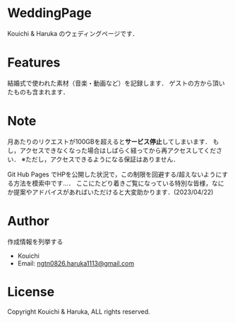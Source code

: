 # WeddingPage
Kouichi & Haruka のウェディングページです．

# Features

結婚式で使われた素材（音楽・動画など）を記録します．
ゲストの方から頂いたものも含まれます．

# Note

月あたりのリクエストが100GBを超えると**サービス停止**してしまいます．
もし，アクセスできなくなった場合はしばらく経ってから再アクセスしてください．
※ただし，アクセスできるようになる保証はありません．

Git Hub Pages でHPを公開した状況で，この制限を回避する/超えないようにする方法を模索中です…．
ここにたどり着きご覧になっている特別な皆様，なにか提案やアドバイスがあればいただけると大変助かります．(2023/04/22)

# Author

作成情報を列挙する

* Kouichi 
* Email: ngtn0826.haruka1113@gmail.com

# License

Copyright Kouichi & Haruka, ALL rights reserved.
